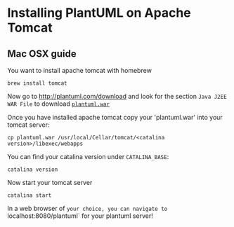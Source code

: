 # Installing PlantUML on Apache Tomcat

## Mac OSX guide

You want to install apache tomcat with homebrew

    brew install tomcat

Now go to http://plantuml.com/download and look for the section `Java J2EE WAR File` to download [`plantuml.war`](http://sourceforge.net/projects/plantuml/files/plantuml.war/download)

Once you have installed apache tomcat copy your 'plantuml.war' into your tomcat server:

    cp plantuml.war /usr/local/Cellar/tomcat/<catalina version>/libexec/webapps

You can find your catalina version under `CATALINA_BASE`:

    catalina version

Now start your tomcat server

    catalina start

In a web browser of `your choice, you can navigate to `localhost:8080/plantuml` for your plantuml server!
